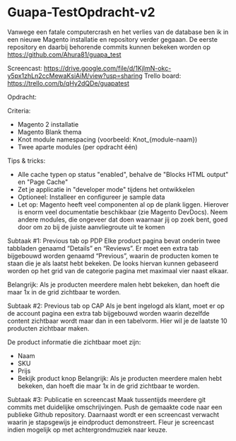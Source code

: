 # Guapa-TestOpdracht-v2

Vanwege een fatale computercrash en het verlies van de database ben ik in een nieuwe Magento installatie en repository verder gegaaan. De eerste repository en daarbij behorende commits kunnen bekeken worden op https://github.com/Ahura81/guapa_test

Screencast: https://drive.google.com/file/d/1KjlmN-okc-y5px1zhLn2ccMewaKsiAiM/view?usp=sharing
Trello board: https://trello.com/b/qHy2dQDe/guapatest


Opdracht:

Criteria:

- Magento 2 installatie
- Magento Blank thema
- Knot module namespacing (voorbeeld: Knot_{module-naam})
- Twee aparte modules (per opdracht één)

Tips & tricks:

- Alle cache typen op status "enabled", behalve de "Blocks HTML output" en "Page Cache"
- Zet je applicatie in "developer mode" tijdens het ontwikkelen
- Optioneel: Installeer en configureer je sample data
- Let op: Magento heeft veel componenten al op de plank liggen. Hierover is enorm veel documentatie beschikbaar (zie Magento   DevDocs). Neem andere modules, die ongeveer dat doen waarnaar jij op zoek bent, goed door om zo bij de juiste aanvliegroute   uit te komen

Subtaak #1: 
Previous tab op PDP Elke product pagina bevat onderin twee tabbladen genaamd “Details” en “Reviews”. Er moet een extra tab  bijgebouwd worden genaamd “Previous”, waarin de producten komen te staan die je als laatst hebt bekeken. De looks hiervan kunnen gebaseerd worden op het grid van de categorie pagina met maximaal vier naast elkaar.

Belangrijk: Als je producten meerdere malen hebt bekeken, dan hoeft die maar 1x in de grid zichtbaar te worden.

Subtaak #2: 
Previous tab op CAP Als je bent ingelogd als klant, moet er op de account pagina een extra tab bijgebouwd worden waarin dezelfde content zichtbaar wordt maar dan in een tabelvorm. Hier wil je de laatste 10 producten zichtbaar maken.

De product informatie die zichtbaar moet zijn:

- Naam 
- SKU
- Prijs
- Bekijk product knop Belangrijk: Als je producten meerdere malen hebt bekeken, dan hoeft die maar 1x in de grid zichtbaar te worden.

Subtaak #3: 
Publicatie en screencast Maak tussentijds meerdere git commits met duidelijke omschrijvingen. Push de gemaakte code naar een publieke Github repository. Daarnaast wordt er een screencast verwacht waarin je stapsgewijs je eindproduct demonstreert. Fleur je screencast indien mogelijk op met achtergrondmuziek naar keuze.
